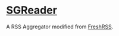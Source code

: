 # [SGReader](https://sgreader.com)
A RSS Aggregator modified from [FreshRSS](https://github.com/FreshRSS/FreshRSS).

